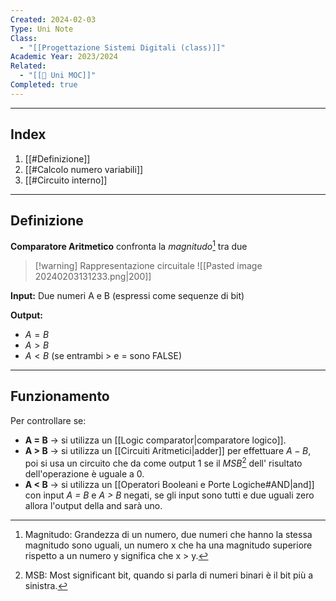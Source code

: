 ```yaml
---
Created: 2024-02-03
Type: Uni Note
Class:
  - "[[Progettazione Sistemi Digitali (class)]]"
Academic Year: 2023/2024
Related:
  - "[[🏫 Uni MOC]]"
Completed: true
---
```

---
## Index

1. [[#Definizione]]
2. [[#Calcolo numero variabili]]
3. [[#Circuito interno]]

---
## Definizione

**Comparatore Aritmetico** confronta la *magnitudo*[^1] tra due 

>[!warning] Rappresentazione circuitale
>![[Pasted image 20240203131233.png|200]]

**Input:** Due numeri A e B (espressi come sequenze di bit)

**Output:**
- $A = B$
- $A>B$
- $A<B$    (se entrambi > e = sono FALSE)

---
## Funzionamento 

 Per controllare se:
- **A = B** -> si utilizza un [[Logic comparator|comparatore logico]].
- **A > B** -> si utilizza un [[Circuiti Aritmetici|adder]] per effettuare $A-B$, poi si usa un circuito che da come output 1 se il *MSB*[^2] dell' risultato dell'operazione è uguale a 0.
- **A < B** -> si utilizza un [[Operatori Booleani e Porte Logiche#AND|and]] con input *A = B* e *A > B* negati, se gli input sono tutti e due uguali zero allora l'output della and sarà uno.

[^1]: Magnitudo: Grandezza di un numero, due numeri che hanno la stessa magnitudo sono uguali, un numero x che ha una magnitudo superiore rispetto a un numero y significa che x > y.

[^2]: MSB: Most significant bit, quando si parla di numeri binari è il bit più a sinistra.